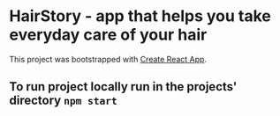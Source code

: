 # HairStory - app that helps you take everyday care of your hair

This project was bootstrapped with [Create React App](https://github.com/facebook/create-react-app).

## To run project locally run in the projects' directory `npm start`
